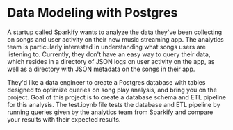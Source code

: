 # Data Modeling with Postgres

A startup called Sparkify wants to analyze the data they've been collecting on songs and user activity on their new music streaming app.
The analytics team is particularly interested in understanding what songs users are listening to.
Currently, they don't have an easy way to query their data, which resides in a directory of JSON logs on user activity on the app, as well as a directory with JSON metadata on the songs in their app.

They'd like a data engineer to create a Postgres database with tables designed to optimize queries on song play analysis, and bring you on the project.
Goal of this project is to create a database schema and ETL pipeline for this analysis.
The test.ipynb file tests the database and ETL pipeline by running queries given by the analytics team from Sparkify and compare your results with their expected results.
